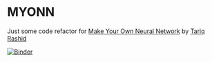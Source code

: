 # MYONN

Just some code refactor for [Make Your Own Neural Network](https://www.amazon.com/Make-Your-Own-Neural-Network-ebook/dp/B01EER4Z4G)
by [Tariq Rashid](https://github.com/makeyourownneuralnetwork/makeyourownneuralnetwork)

[![Binder](http://mybinder.org/badge.svg)](https://hub.mybinder.org/user/grailfinder-myonn-mop28pyp/notebooks/MYONN.ipynb)
